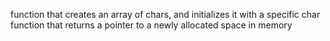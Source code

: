 function that creates an array of chars, and initializes it with a specific char
function that returns a pointer to a newly allocated space in memory
